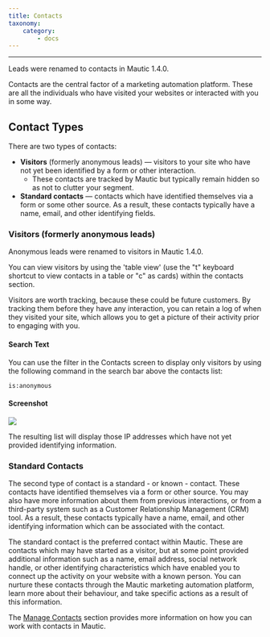 ```yaml
---
title: Contacts
taxonomy:
    category:
        - docs
---
```


---
Leads were renamed to contacts in Mautic 1.4.0.

Contacts are the central factor of a marketing automation platform. These are all the individuals who have visited your websites or interacted with you in some way.

## Contact Types

There are two types of contacts:
* **Visitors** (formerly anonymous leads) — visitors to your site who have not yet been identified by a form or other interaction.
  * These contacts are tracked by Mautic but typically remain hidden so as not to clutter your segment.
* **Standard contacts** — contacts which have identified themselves via a form or some other source. As a result, these contacts typically have a name, email, and other identifying fields.

### Visitors (formerly anonymous leads)

Anonymous leads were renamed to visitors in Mautic 1.4.0.

You can view visitors by using the 'table view' (use the "t" keyboard shortcut to view contacts in a table or "c" as cards) within the contacts section.

Visitors are worth tracking, because these could be future customers. By tracking them before they have any interaction, you can retain a log of when they visited your site, which allows you to get a picture of their activity prior to engaging with you.

#### Search Text
You can use the filter in the Contacts screen to display only visitors by using the following command in the search bar above the contacts list:

```
is:anonymous
```
#### Screenshot

![](media/contacts-anonymous.jpg)

The resulting list will display those IP addresses which have not yet provided identifying information.

### Standard Contacts

The second type of contact is a standard - or known - contact. These contacts have identified themselves via a form or other source. You may also have more information about them from previous interactions, or from a third-party system such as a Customer Relationship Management (CRM) tool. As a result, these contacts typically have a name, email, and other identifying information which can be associated with the contact.

The standard contact is the preferred contact within Mautic. These are contacts which may have started as a visitor, but at some point provided additional information such as a name, email address, social network handle, or other identifying characteristics which have enabled you to connect up the activity on your website with a known person. You can nurture these contacts through the Mautic marketing automation platform, learn more about their behaviour, and take specific actions as a result of this information.

The [Manage Contacts](https://www.mautic.org/docs/en/contacts/managing_contacts.html) section provides more information on how you can work with contacts in Mautic.
